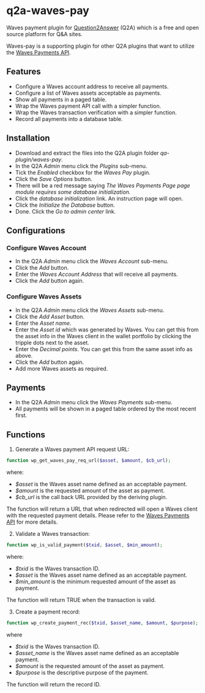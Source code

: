 # q2a-waves-pay
Waves payment plugin for [Question2Answer](https://wavesplatform.com/) (Q2A) which is a free and open source platform for Q&A sites.

Waves-pay is a supporting plugin for other Q2A plugins that want to utilize the [Waves Payments API](https://docs.wavesplatform.com/en/development-and-api/client-api/payments-api.html).

## Features
- Configure a Waves account address to receive all payments.
- Configure a list of Waves assets acceptable as payments.
- Show all payments in a paged table.
- Wrap the Waves payment API call with a simpler function.
- Wrap the Waves transaction verification with a simpler function.
- Record all payments into a database table.

## Installation
- Download and extract the files into the Q2A plugin folder *qa-plugin/waves-pay*.
- In the Q2A *Admin* menu click the *Plugins* sub-menu.
- Tick the *Enabled* checkbox for the *Waves Pay* plugin.
- Click the *Save Options* button.
- There will be a red message saying *The Waves Payments Page page module requires some database initialization.*
- Click the *database initialization* link. An instruction page will open.
- Click the *Initialize the Database* button.
- Done. Click the *Go to admin center* link.

## Configurations
### Configure Waves Account
- In the Q2A *Admin* menu click the *Waves Account* sub-menu.
- Click the *Add* button.
- Enter the *Waves Account Address* that will receive all payments.
- Click the *Add* button again.

### Configure Waves Assets
- In the Q2A *Admin* menu click the *Waves Assets* sub-menu.
- Click the *Add Asset* button.
- Enter the *Asset name*.
- Enter the *Asset id* which was generated by Waves. You can get this from the asset info in the Waves client in the wallet portfolio by clicking the tripple dots next to the asset.
- Enter the *Decimal points*. You can get this from the same asset info as above.
- Click the *Add* button again.
- Add more Waves assets as required.

## Payments
- In the Q2A *Admin* menu click the *Waves Payments* sub-menu.
- All payments will be shown in a paged table ordered by the most recent first.

## Functions
1. Generate a Waves payment API request URL:
~~~PHP
function wp_get_waves_pay_req_url($asset, $amount, $cb_url);
~~~
where:
- *$asset* is the Waves asset name defined as an acceptable payment.
- *$amount* is the requested amount of the asset as payment.
- *$cb_url* is the call back URL provided by the deriving plugin.

The function will return a URL that when redirected will open a Waves client with the requested payment details. Please refer to the [Waves Payments API](https://docs.wavesplatform.com/en/development-and-api/client-api/payments-api.html) for more details.

2. Validate a Waves transaction:
~~~PHP
function wp_is_valid_payment($txid, $asset, $min_amount);
~~~
where:
- *$txid* is the Waves transaction ID.
- *$asset* is the Waves asset name defined as an acceptable payment.
- *$min_amount* is the minimum requested amount of the asset as payment.

The function will return TRUE when the transaction is valid.

3. Create a payment record:
~~~PHP
function wp_create_payment_rec($txid, $asset_name, $amount, $purpose);
~~~
where
- *$txid* is the Waves transaction ID.
- *$asset_name* is the Waves asset name defined as an acceptable payment.
- *$amount* is the requested amount of the asset as payment.
- *$purpose* is the descriptive purpose of the payment.

The function will return the record ID.
